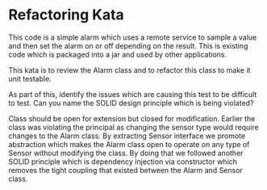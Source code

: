 # Refactoring Kata

This code is a simple alarm which uses a remote service to sample a value and then set the alarm on or off depending on the result.
This is existing code which is packaged into a jar and used by other applications.

This kata is to review the Alarm class and to refactor this class to make it unit testable.

As part of this, identify the issues which are causing this test to be difficult to test.
Can you name the SOLID design principle which is being violated?

Class should be open for extension but closed for modification. Earlier the class was violating the principal as changing the sensor type would require changes to the Alarm class. By extracting Sensor interface we promote abstraction which makes the Alarm class open to operate on any type of Sensor without modifying the class. By doing that we followed another SOLID principle which is dependency injection via constructor which removes the tight coupling that existed between the Alarm and Sensor class.

